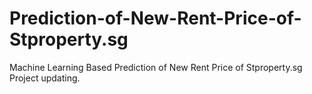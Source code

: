 # Prediction-of-New-Rent-Price-of-Stproperty.sg
Machine Learning Based Prediction of New Rent Price of Stproperty.sg 
Project updating.
